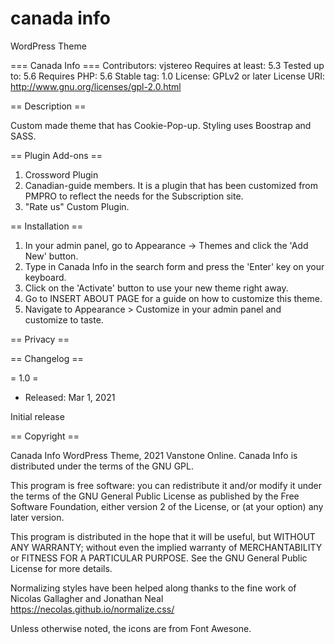 # canada info
 WordPress Theme
	
===  Canada Info ===
Contributors: vjstereo 
Requires at least: 5.3
Tested up to: 5.6
Requires PHP: 5.6
Stable tag: 1.0
License: GPLv2 or later
License URI: http://www.gnu.org/licenses/gpl-2.0.html

== Description ==

Custom made theme that has Cookie-Pop-up. Styling uses Boostrap and SASS. 

== Plugin Add-ons == 
1. Crossword Plugin
2. Canadian-guide members. It is a plugin that has been customized from PMPRO to reflect the needs for the Subscription site. 
3. "Rate us" Custom Plugin.


== Installation ==

1. In your admin panel, go to Appearance -> Themes and click the 'Add New' button.
2. Type in Canada Info in the search form and press the 'Enter' key on your keyboard.
3. Click on the 'Activate' button to use your new theme right away.
4. Go to INSERT ABOUT PAGE for a guide on how to customize this theme.
5. Navigate to Appearance > Customize in your admin panel and customize to taste.

== Privacy ==

== Changelog ==

= 1.0 =
* Released: Mar 1, 2021

Initial release

== Copyright ==

Canada Info WordPress Theme, 2021 Vanstone Online. 
Canada Info is distributed under the terms of the GNU GPL.

This program is free software: you can redistribute it and/or modify
it under the terms of the GNU General Public License as published by
the Free Software Foundation, either version 2 of the License, or
(at your option) any later version.

This program is distributed in the hope that it will be useful,
but WITHOUT ANY WARRANTY; without even the implied warranty of
MERCHANTABILITY or FITNESS FOR A PARTICULAR PURPOSE. See the
GNU General Public License for more details.



Normalizing styles have been helped along thanks to the fine work of
Nicolas Gallagher and Jonathan Neal https://necolas.github.io/normalize.css/

Unless otherwise noted, the icons are from Font Awesone. 



	 
